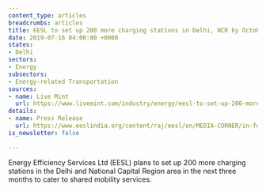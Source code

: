 ```yaml
---
content_type: articles
breadcrumbs: articles
title: EESL to set up 200 more charging stations in Delhi, NCR by October
date: 2019-07-16 04:00:00 +0000
states:
- Delhi
sectors:
- Energy
subsectors:
- Energy-related Transportation
sources:
- name: Live Mint
  url: https://www.livemint.com/industry/energy/eesl-to-set-up-200-more-charging-stations-in-delhi-ncr-by-october-1563013058845.html
details:
- name: Press Release
  url: https://www.eeslindia.org/content/raj/eesl/en/MEDIA-CORNER/in-focus.html?id=923
is_newsletter: false

---
```

Energy Efficiency Services Ltd (EESL) plans to set up 200 more charging stations in the Delhi and National Capital Region area in the next three months to cater to shared mobility services.
